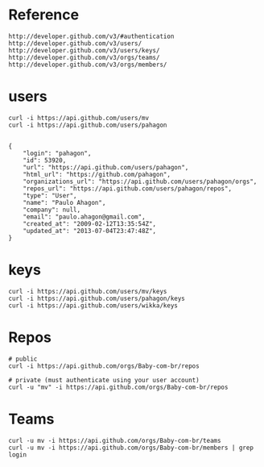 
# Reference

    http://developer.github.com/v3/#authentication
    http://developer.github.com/v3/users/
    http://developer.github.com/v3/users/keys/
    http://developer.github.com/v3/orgs/teams/
    http://developer.github.com/v3/orgs/members/


# users

    curl -i https://api.github.com/users/mv
    curl -i https://api.github.com/users/pahagon


    {
        "login": "pahagon",
        "id": 53920,
        "url": "https://api.github.com/users/pahagon",
        "html_url": "https://github.com/pahagon",
        "organizations_url": "https://api.github.com/users/pahagon/orgs",
        "repos_url": "https://api.github.com/users/pahagon/repos",
        "type": "User",
        "name": "Paulo Ahagon",
        "company": null,
        "email": "paulo.ahagon@gmail.com",
        "created_at": "2009-02-12T13:35:54Z",
        "updated_at": "2013-07-04T23:47:48Z",
    }


# keys

    curl -i https://api.github.com/users/mv/keys
    curl -i https://api.github.com/users/pahagon/keys
    curl -i https://api.github.com/users/wikka/keys


# Repos

    # public
    curl -i https://api.github.com/orgs/Baby-com-br/repos

    # private (must authenticate using your user account)
    curl -u "mv" -i https://api.github.com/orgs/Baby-com-br/repos


# Teams

    curl -u mv -i https://api.github.com/orgs/Baby-com-br/teams
    curl -u mv -i https://api.github.com/orgs/Baby-com-br/members | grep login



